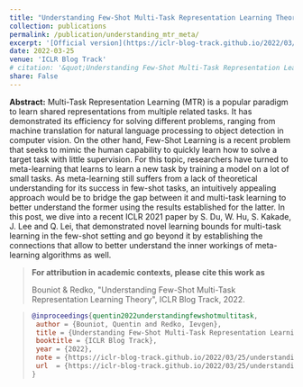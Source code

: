 ```yaml
---
title: "Understanding Few-Shot Multi-Task Representation Learning Theory"
collection: publications
permalink: /publication/understanding_mtr_meta/
excerpt: '[Official version](https://iclr-blog-track.github.io/2022/03/25/understanding_mtr_meta/)'
date: 2022-03-25
venue: 'ICLR Blog Track'
# citation: '&quot;Understanding Few-Shot Multi-Task Representation Learning Theory&quot; Quentin Bouniot & Ievgen Redko, <i>ICLR Blog Track</i>, 2022'
share: False
---
```


**Abstract:** Multi-Task Representation Learning (MTR) is a popular paradigm to learn shared representations from multiple related tasks. It has demonstrated its efficiency for solving different problems, ranging from machine translation for natural language processing to object detection in computer vision. On the other hand, Few-Shot Learning is a recent problem that seeks to mimic the human capability to quickly learn how to solve a target task with little supervision. For this topic, researchers have turned to meta-learning that learns to learn a new task by training a model on a lot of small tasks. As meta-learning still suffers from a lack of theoretical understanding for its success in few-shot tasks, an intuitively appealing approach would be to bridge the gap between it and multi-task learning to better understand the former using the results established for the latter. In this post, we dive into a recent ICLR 2021 paper by S. Du, W. Hu, S. Kakade, J. Lee and Q. Lei, that demonstrated novel learning bounds for multi-task learning in the few-shot setting and go beyond it by establishing the connections that allow to better understand the inner workings of meta-learning algorithms as well.

>**For attribution in academic contexts, please cite this work as**
>
> Bouniot & Redko, "Understanding Few-Shot Multi-Task Representation Learning Theory", ICLR Blog Track, 2022.

>```BibTex
>@inproceedings{quentin2022understandingfewshotmultitask,
>  author = {Bouniot, Quentin and Redko, Ievgen},
>  title = {Understanding Few-Shot Multi-Task Representation Learning Theory},
>  booktitle = {ICLR Blog Track},
>  year = {2022},
>  note = {https://iclr-blog-track.github.io/2022/03/25/understanding_mtr_meta/},
>  url  = {https://iclr-blog-track.github.io/2022/03/25/understanding_mtr_meta/}
>}
>```